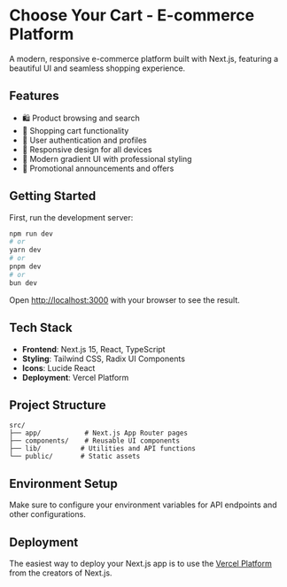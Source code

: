 # Choose Your Cart - E-commerce Platform

A modern, responsive e-commerce platform built with Next.js, featuring a beautiful UI and seamless shopping experience.

## Features

- 🛍️ Product browsing and search
- 🛒 Shopping cart functionality  
- 👤 User authentication and profiles
- 📱 Responsive design for all devices
- 🎨 Modern gradient UI with professional styling
- 🔔 Promotional announcements and offers

## Getting Started

First, run the development server:

```bash
npm run dev
# or
yarn dev
# or
pnpm dev
# or
bun dev
```

Open [http://localhost:3000](http://localhost:3000) with your browser to see the result.

## Tech Stack

- **Frontend**: Next.js 15, React, TypeScript
- **Styling**: Tailwind CSS, Radix UI Components
- **Icons**: Lucide React
- **Deployment**: Vercel Platform

## Project Structure

```
src/
├── app/           # Next.js App Router pages
├── components/    # Reusable UI components
├── lib/          # Utilities and API functions
└── public/       # Static assets
```

## Environment Setup

Make sure to configure your environment variables for API endpoints and other configurations.

## Deployment

The easiest way to deploy your Next.js app is to use the [Vercel Platform](https://vercel.com/new) from the creators of Next.js.
